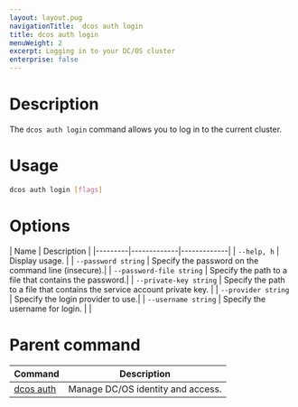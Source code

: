 ```yaml
---
layout: layout.pug
navigationTitle:  dcos auth login
title: dcos auth login
menuWeight: 2
excerpt: Logging in to your DC/OS cluster
enterprise: false
---
```


# Description

The `dcos auth login` command allows you to log in to the current cluster.

# Usage

```bash
dcos auth login [flags]
```

# Options

| Name |  Description |
|---------|-------------|-------------|
| `--help, h`   | Display usage. |
| `--password string`  |    Specify the password on the command line (insecure).|
| `--password-file string` | Specify the path to a file that contains the password.|
| `--private-key string` | Specify the path to a file that contains the service account private key. |
| `--provider string`  |   Specify the login provider to use.|
|  `--username string`  |   Specify the username for login. |
|


# Parent command

| Command | Description |
|---------|-------------|
| [dcos auth](/dcos/1.12/cli/command-reference/dcos-auth/) |  Manage DC/OS identity and access. |
